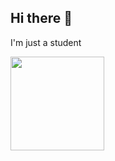 ## Hi there 👋
I'm just a student

<img src="https://i.pinimg.com/originals/45/6d/9b/456d9bde7d41a6454c1ea150f84868b5.jpg" width="150"/>
<!--
**ktnotf0und/ktnotf0und** is a ✨ _special_ ✨ repository because its `README.md` (this file) appears on your GitHub profile.

Here are some ideas to get you started:

- 🔭 I’m currently working on ...
- 🌱 I’m currently learning ...
- 👯 I’m looking to collaborate on ...
- 🤔 I’m looking for help with ...
- 💬 Ask me about ...
- 📫 How to reach me: ...
- 😄 Pronouns: ...
- ⚡ Fun fact: ...
-->
